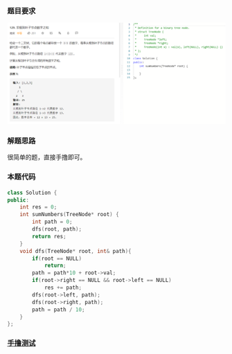 ### 题目要求

![](./pic/129.png)

### 解题思路

很简单的题，直接手撸即可。

### 本题代码

```c++
class Solution {
public:
    int res = 0;
    int sumNumbers(TreeNode* root) {
        int path = 0;
        dfs(root, path);
        return res;
    }
    void dfs(TreeNode* root, int& path){
        if(root == NULL)
            return;
        path = path*10 + root->val;
        if(root->right == NULL && root->left == NULL)
            res += path;
        dfs(root->left, path);
        dfs(root->right, path);
        path = path / 10;
    }
};
```

### [手撸测试](https://leetcode-cn.com/problems/sum-root-to-leaf-numbers/)  

